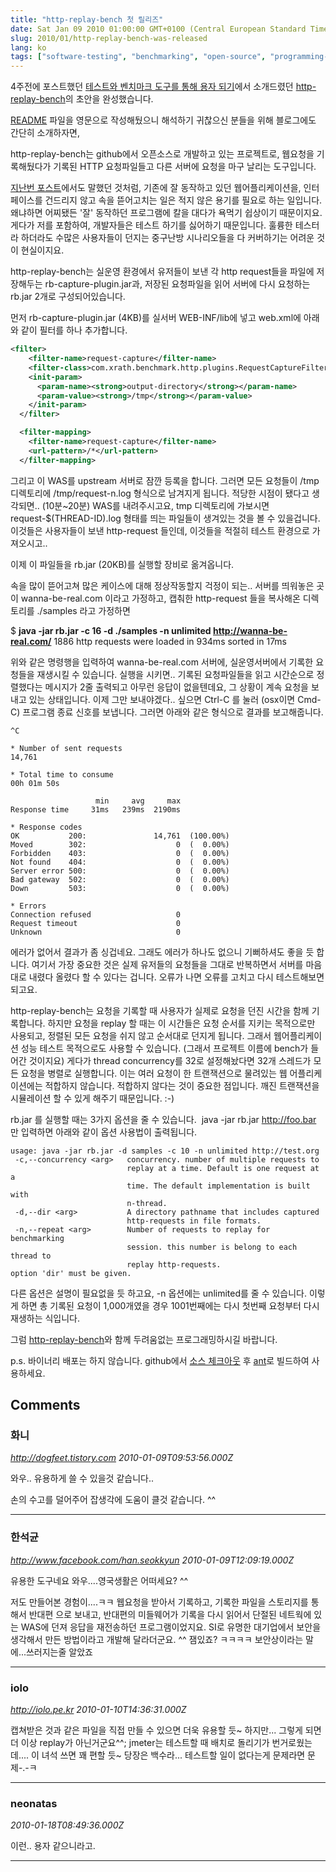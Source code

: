 ```yaml
---
title: "http-replay-bench 첫 릴리즈"
date: Sat Jan 09 2010 01:00:00 GMT+0100 (Central European Standard Time)
slug: 2010/01/http-replay-bench-was-released
lang: ko
tags: ["software-testing", "benchmarking", "open-source", "programming-tools"]
---
```


4주전에 포스트했던 [테스트와 벤치마크 도구를 통해 용자 되기](/2009/12/be-a-brave-programmer-with-test-and-benchmark/)에서 소개드렸던 [http-replay-bench](http://github.com/rath/http-replay-bench/)의 초안을 완성했습니다.

[README](http://github.com/rath/http-replay-bench/blob/master/README) 파일을 영문으로 작성해뒀으니 해석하기 귀찮으신 분들을 위해 블로그에도 간단히 소개하자면,

http-replay-bench는 github에서 오픈소스로 개발하고 있는 프로젝트로, 웹요청을 기록해뒀다가 기록된 HTTP 요청파일들고 다른 서버에 요청을 마구 날리는 도구입니다.

[지난번 포스트](/2009/12/be-a-brave-programmer-with-test-and-benchmark/)에서도 말했던 것처럼, 기존에 잘 동작하고 있던 웹어플리케이션을, 인터페이스를 건드리지 않고 속을 뜯어고치는 일은 적지 않은 용기를 필요로 하는 일입니다. 왜냐하면 어찌됐든 '잘' 동작하던 프로그램에 칼을 대다가 욕먹기 쉽상이기 때문이지요. 게다가 저를 포함하여, 개발자들은 테스트 하기를 싫어하기 때문입니다. 훌륭한 테스터라 하더라도 수많은 사용자들이 던지는 중구난방 시나리오들을 다 커버하기는 어려운 것이 현실이지요.

http-replay-bench는 실운영 환경에서 유저들이 보낸 각 http request들을 파일에 저장해두는 rb-capture-plugin.jar과, 저장된 요청파일을 읽어 서버에 다시 요청하는 rb.jar 2개로 구성되어있습니다.

먼저 rb-capture-plugin.jar (4KB)를 실서버 WEB-INF/lib에 넣고 web.xml에 아래와 같이 필터를 하나 추가합니다.


```xml
<filter>
    <filter-name>request-capture</filter-name>
    <filter-class>com.xrath.benchmark.http.plugins.RequestCaptureFilter</filter-class>
    <init-param>
      <param-name><strong>output-directory</strong></param-name>
      <param-value><strong>/tmp</strong></param-value>
    </init-param>
  </filter>

  <filter-mapping>
    <filter-name>request-capture</filter-name>
    <url-pattern>/*</url-pattern>
  </filter-mapping>
```


그리고 이 WAS를 upstream 서버로 잠깐 등록을 합니다. 그러면 모든 요청들이 /tmp 디렉토리에 /tmp/request-n.log 형식으로 남겨지게 됩니다. 적당한 시점이 됐다고 생각되면.. (10분~20분) WAS를 내려주시고요, tmp 디렉토리에 가보시면 request-$(THREAD-ID).log 형태를 띄는 파일들이 생겨있는 것을 볼 수 있을겁니다. 이것들은 사용자들이 보낸 http-request 들인데, 이것들을 적절히 테스트 환경으로 가져오시고..

이제 이 파일들을 rb.jar (20KB)를 실행할 장비로 옮겨옵니다.

속을 많이 뜯어고쳐 많은 케이스에 대해 정상작동할지 걱정이 되는.. 서버를 띄워놓은 곳이 wanna-be-real.com 이라고 가정하고, 캡춰한 http-request 들을 복사해온 디렉토리를 ./samples 라고 가정하면

$ **java -jar rb.jar -c 16 -d ./samples -n unlimited http://wanna-be-real.com/**
1886 http requests were loaded in 934ms
sorted in 17ms

위와 같은 명령행을 입력하여 wanna-be-real.com 서버에, 실운영서버에서 기록한 요청들을 재생시킬 수 있습니다. 실행을 시키면.. 기록된 요청파일들을 읽고 시간순으로 정렬했다는 메시지가 2줄 출력되고 아무런 응답이 없을텐데요, 그 상황이 계속 요청을 보내고 있는 상태입니다. 이제 그만 보내야겠다.. 싶으면 Ctrl-C 를 눌러 (osx이면 Cmd-C) 프로그램 종료 신호를 보냅니다. 그러면 아래와 같은 형식으로 결과를 보고해줍니다.


```
^C

* Number of sent requests
14,761

* Total time to consume
00h 01m 50s

                   min     avg     max
Response time     31ms   239ms  2190ms

* Response codes
OK           200:               14,761  (100.00%)
Moved        302:                    0  (  0.00%)
Forbidden    403:                    0  (  0.00%)
Not found    404:                    0  (  0.00%)
Server error 500:                    0  (  0.00%)
Bad gateway  502:                    0  (  0.00%)
Down         503:                    0  (  0.00%)

* Errors
Connection refused                   0
Request timeout                      0
Unknown                              0
```


에러가 없어서 결과가 좀 싱겁네요. 그래도 에러가 하나도 없으니 기뻐하셔도 좋을 듯 합니다. 여기서 가장 중요한 것은 실제 유저들의 요청들을 그대로 반복하면서 서버를 마음대로 내렸다 올렸다 할 수 있다는 겁니다. 오류가 나면 오류를 고치고 다시 테스트해보면 되고요.

http-replay-bench는 요청을 기록할 때 사용자가 실제로 요청을 던진 시간을 함께 기록합니다. 하지만 요청을 replay 할 때는 이 시간들은 요청 순서를 지키는 목적으로만 사용되고, 정렬된 모든 요청을 쉬지 않고 순서대로 던지게 됩니다. 그래서 웹어플리케이션 성능 테스트 목적으로도 사용할 수 있습니다. (그래서 프로젝트 이름에 bench가 들어간 것이지요) 게다가 thread concurrency를 32로 설정해놨다면 32개 스레드가 모든 요청을 병렬로 실행합니다. 이는 여러 요청이 한 트랜잭션으로 물려있는 웹 어플리케이션에는 적합하지 않습니다. 적합하지 않다는 것이 중요한 점입니다. 깨진 트랜잭션을 시뮬레이션 할 수 있게 해주기 때문입니다. :-)

rb.jar 를 실행할 때는 3가지 옵션을 줄 수 있습니다.  java -jar rb.jar http://foo.bar 만 입력하면 아래와 같이 옵션 사용법이 출력됩니다.

 
```
usage: java -jar rb.jar -d samples -c 10 -n unlimited http://test.org
 -c,--concurrency <arg>   concurrency. number of multiple requests to
                          replay at a time. Default is one request at a
                          time. The default implementation is built with
                          n-thread.
 -d,--dir <arg>           A directory pathname that includes captured
                          http-requests in file formats.
 -n,--repeat <arg>        Number of requests to replay for benchmarking
                          session. this number is belong to each thread to
                          replay http-requests.
option 'dir' must be given.
```

다른 옵션은 설명이 필요없을 듯 하고요, -n 옵션에는 unlimited를 줄 수 있습니다. 이렇게 하면 총 기록된 요청이 1,000개였을 경우 1001번째에는 다시 첫번째 요청부터 다시 재생하는 식입니다.

그럼 [http-replay-bench](http://github.com/rath/http-replay-bench/)와 함께 두려움없는 프로그래밍하시길 바랍니다.

p.s. 바이너리 배포는 하지 않습니다. github에서 [소스 체크아웃](http://github.com/rath/http-replay-bench/zipball/master) 후 [ant](http://ant.apache.org/)로 빌드하여 사용하세요.

## Comments

### 화니
*http://dogfeet.tistory.com*
*2010-01-09T09:53:56.000Z*

와우.. 유용하게 쓸 수 있을것 같습니다..

손의 수고를 덜어주어 잡생각에 도움이 클것 같습니다. ^^

---

### 한석균
*http://www.facebook.com/han.seokkyun*
*2010-01-09T12:09:19.000Z*

유용한 도구네요 와우....영국생활은 어떠세요? ^^

저도 만들어본 경험이....ㅋㅋ
웹요청을 받아서 기록하고, 기록한 파일을 스토리지를 통해서 반대편 으로 보내고, 
반대편의 미들웨어가 기록을 다시
읽어서 단절된 네트웍에 있는 WAS에 던져 응답을 재전송하던 프로그램이었지요.
SI로 유명한 대기업에서 보안을 생각해서 만든 방법이라고 개발해 달라더군요. ^^
잼있죠? ㅋㅋㅋㅋ 보안상이라는 말에...쓰러지는줄 알았죠

---

### iolo
*http://iolo.pe.kr*
*2010-01-10T14:36:31.000Z*

캡쳐받은 것과 같은 파일을 직접 만들 수 있으면 더욱 유용할 듯~ 하지만...
그렇게 되면 더 이상 replay가 아닌거군요^^;
jmeter는 테스트할 때 배치로 돌리기가 번거로웠는데.... 이 녀석 쓰면 꽤 편할 듯~
당장은 백수라... 테스트할 일이 없다는게 문제라면 문제-.-ㅋ

---

### neonatas
*2010-01-18T08:49:36.000Z*

이런.. 용자 같으니라고.

---
